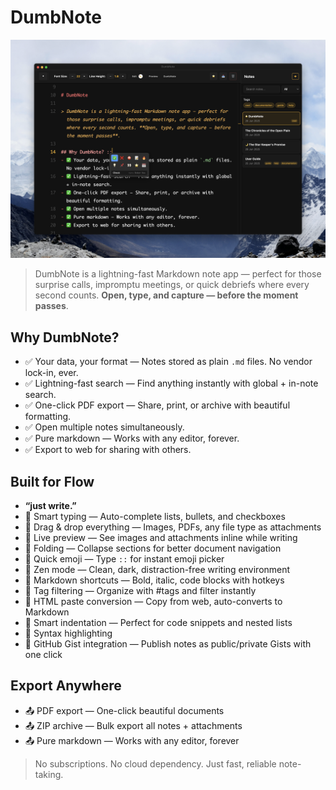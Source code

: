 # DumbNote

![Dumbnote Screenshot](attachments/dumbnote_screenshot.png)

> DumbNote is a lightning-fast Markdown note app — perfect for those surprise calls, impromptu meetings, or quick debriefs where every second counts. **Open, type, and capture — before the moment passes**.

## Why DumbNote?

- ✅ Your data, your format — Notes stored as plain `.md` files. No vendor lock-in, ever.
- ✅ Lightning-fast search — Find anything instantly with global + in-note search.
- ✅ One-click PDF export — Share, print, or archive with beautiful formatting.
- ✅ Open multiple notes simultaneously.
- ✅ Pure markdown — Works with any editor, forever.
- ✅ Export to web for sharing with others.

## Built for Flow

- **“just write.”**
- 🎯 Smart typing — Auto-complete lists, bullets, and checkboxes
- 🎯 Drag & drop everything — Images, PDFs, any file type as attachments
- 🎯 Live preview — See images and attachments inline while writing
- 🎯 Folding — Collapse sections for better document navigation
- 🎯 Quick emoji — Type `::` for instant emoji picker
- 🎯 Zen mode — Clean, dark, distraction-free writing environment
- 🎯 Markdown shortcuts — Bold, italic, code blocks with hotkeys
- 🎯 Tag filtering — Organize with #tags and filter instantly
- 🎯 HTML paste conversion — Copy from web, auto-converts to Markdown
- 🎯 Smart indentation — Perfect for code snippets and nested lists
- 🎯 Syntax highlighting
- 🚀 GitHub Gist integration — Publish notes as public/private Gists with one click

## Export Anywhere

- 📤 PDF export — One-click beautiful documents
- 📤 ZIP archive — Bulk export all notes + attachments
- 📤 Pure markdown — Works with any editor, forever

> No subscriptions. No cloud dependency. Just fast, reliable note-taking.

